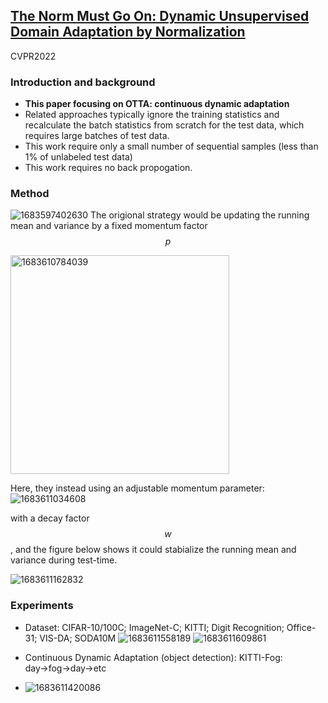 ## [The Norm Must Go On: Dynamic Unsupervised Domain Adaptation by Normalization](https://openaccess.thecvf.com/content/CVPR2022/papers/Mirza_The_Norm_Must_Go_On_Dynamic_Unsupervised_Domain_Adaptation_by_CVPR_2022_paper.pdf)

CVPR2022

### Introduction and background
- **This paper focusing on OTTA: continuous dynamic adaptation**
- Related approaches typically ignore the training statistics and recalculate the batch statistics from scratch for the test data, which requires large batches of test data.
- This work require only a small number of sequential samples (less than 1% of unlabeled test data)
- This work requires no back propogation.

### Method
![1683597402630](https://user-images.githubusercontent.com/46414159/236974604-8fe0cd77-2322-4c31-8e23-d9b4d1ccd9f4.png)
The origional strategy would be updating the running mean and variance by a fixed momentum factor $$p$$

<img width=350 alt="1683610784039" src="https://user-images.githubusercontent.com/46414159/237004294-aac80ed9-ef1f-4591-9996-ba75f4fbbc71.png">

Here, they instead using an adjustable momentum parameter:
![1683611034608](https://user-images.githubusercontent.com/46414159/237004696-a93c4bf3-4bd5-4533-937b-7888a7e6177a.png)

with a decay factor $$w$$, and the figure below shows it could stabialize the running mean and variance during test-time.

![1683611162832](https://user-images.githubusercontent.com/46414159/237005034-8b954a7c-7a82-460d-88ff-db5d3b6a4269.png)

### Experiments
- Dataset: CIFAR-10/100C; ImageNet-C; KITTI; Digit Recognition; Office-31; VIS-DA; SODA10M
![1683611558189](https://user-images.githubusercontent.com/46414159/237006124-fa9096d9-945f-44a0-9af4-1c5eb5c124cc.png)
![1683611609861](https://user-images.githubusercontent.com/46414159/237006282-16eec72f-9196-4f6d-b7c4-b801db1f16db.png)

- Continuous Dynamic Adaptation (object detection): KITTI-Fog: day→fog→day→etc
- ![1683611420086](https://user-images.githubusercontent.com/46414159/237005794-82aecd42-e15d-4695-b75f-6a08892c3152.png)


